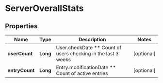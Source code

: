 
# ServerOverallStats

## Properties
Name | Type | Description | Notes
------------ | ------------- | ------------- | -------------
**userCount** | **Long** | User.checkDate ** Count of users checking in the last 3 weeks |  [optional]
**entryCount** | **Long** | Entry.modificationDate ** Count of active entries |  [optional]



